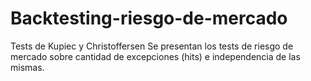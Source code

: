 # Backtesting-riesgo-de-mercado
Tests de Kupiec y Christoffersen
Se presentan los tests de riesgo de mercado sobre cantidad de excepciones (hits) e independencia de las mismas.
